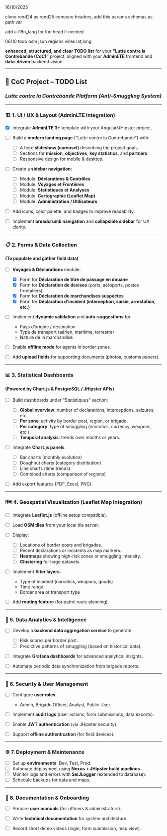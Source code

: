 
16/10/2025

clone rend24 as rend25 
compare headers, add this params schemas as path var

add a i18n_lang for the head if needed

06/10 todo
osm json regions
villes lat,long

**enhanced, structured, and clear TODO list** for your **“Lutte contre la Contrebande (CoC)”** project,
 aligned with your **AdminLTE** frontend and **data-driven** backend vision:

---

## 🧭 **CoC Project – TODO List**

### *Lutte contre la Contrebande Platform (Anti-Smuggling System)*

---

### 🏗️ **1. UI / UX & Layout (AdminLTE Integration)**

* [x] Integrate **AdminLTE 3+** template with your Angular/JHipster project.
* [ ] Build a **modern landing page** (“Lutte contre la Contrebande”) with:

    * [ ] A hero **slideshow (carousel)** describing the project goals.
    * [ ] Sections for **mission**, **objectives**, **key statistics**, and **partners**.
    * [ ] Responsive design for mobile & desktop.
* [ ] Create a **sidebar navigation**:

    * [ ] Module: **Déclarations & Contrôles**
    * [ ] Module: **Voyages et Frontières**
    * [ ] Module: **Statistiques et Analyses**
    * [ ] Module: **Cartographie (Leaflet Map)**
    * [ ] Module: **Administration / Utilisateurs**
* [ ] Add icons, color palette, and badges to improve readability.
* [ ] Implement **breadcrumb navigation** and **collapsible sidebar** for UX clarity.

---

### 📋 **2. Forms & Data Collection**

#### (To populate and gather field data)

* [ ] **Voyages & Déclarations** module:

    * [x] Form for **Déclaration de titre de passage en douane**
    * [x] Form for **Déclaration de devises** (ports, aéroports, postes frontaliers)
    * [x] Form for **Déclaration de marchandises suspectes**
    * [x] Form for **Déclaration d’incident (interception, saisie, arrestation, etc.)**
* [ ] Implement **dynamic validation** and **auto-suggestions** for:

    * Pays d’origine / destination
    * Type de transport (aérien, maritime, terrestre)
    * Nature de la marchandise
* [ ] Enable **offline mode** for agents in border zones.
* [ ] Add **upload fields** for supporting documents (photos, customs papers).

---

### 📊 **3. Statistical Dashboards**

#### (Powered by Chart.js & PostgreSQL / JHipster APIs)

* [ ] Build dashboards under “Statistiques” section:

    * [ ] **Global overview**: number of declarations, interceptions, seizures, etc.
    * [ ] **Per zone**: activity by border post, region, or brigade.
    * [ ] **Per category**: type of smuggling (narcotics, currency, weapons, etc.)
    * [ ] **Temporal analysis**: trends over months or years.
* [ ] Integrate **Chart.js panels**:

    * [ ] Bar charts (monthly evolution)
    * [ ] Doughnut charts (category distribution)
    * [ ] Line charts (time trends)
    * [ ] Combined charts (comparison of regions)
* [ ] Add export features (PDF, Excel, PNG).

---

### 🗺️ **4. Geospatial Visualization (Leaflet Map Integration)**

* [ ] Integrate **Leaflet.js** (offline setup compatible).
* [ ] Load **OSM tiles** from your local tile server.
* [ ] Display:

    * [ ] Locations of border posts and brigades.
    * [ ] Recent declarations or incidents as map markers.
    * [ ] **Heatmaps** showing high-risk zones or smuggling intensity.
    * [ ] **Clustering** for large datasets.
* [ ] Implement **filter layers**:

    * Type of incident (narcotics, weapons, goods)
    * Time range
    * Border area or transport type
* [ ] Add **routing feature** (for patrol route planning).

---

### 🧠 **5. Data Analytics & Intelligence**

* [ ] Develop a **backend data aggregation service** to generate:

    * [ ] Risk scores per border post.
    * [ ] Predictive patterns of smuggling (based on historical data).
* [ ] Integrate **Grafana dashboards** for advanced analytical insights.
* [ ] Automate periodic data synchronization from brigade reports.

---

### 🔐 **6. Security & User Management**

* [ ] Configure **user roles**:

    * Admin, Brigade Officer, Analyst, Public User.
* [ ] Implement **audit logs** (user actions, form submissions, data exports).
* [ ] Enable **JWT authentication** (via JHipster security).
* [ ] Support **offline authentication** (for field devices).

---

### ⚙️ **7. Deployment & Maintenance**

* [ ] Set up **environments**: Dev, Test, Prod.
* [ ] Automate deployment using **Nexus + JHipster build pipelines**.
* [ ] Monitor logs and errors with **SelJLogger** (extended to database).
* [ ] Schedule backups for data and maps.

---

### 📁 **8. Documentation & Onboarding**

* [ ] Prepare **user manuals** (for officers & administrators).
* [ ] Write **technical documentation** for system architecture.
* [ ] Record short demo videos (login, form submission, map view).
 